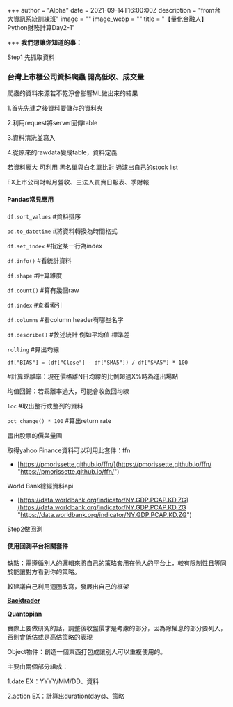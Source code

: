 +++
author = "Alpha"
date = 2021-09-14T16:00:00Z
description = "from台大資訊系統訓練班"
image = ""
image_webp = ""
title = "【量化金融人】Python財務計算Day2-1"

+++
**我們想讓你知道的事：**

Step1 先抓取資料

### 台灣上市櫃公司資料爬蟲 開高低收、成交量

爬蟲的資料來源若不乾淨會影響ML做出來的結果

1\.首先先建之後資料要儲存的資料夾

2\.利用request將server回傳table

3\.資料清洗並寫入

4\.從原來的rawdata變成table，資料定義

若資料龐大 可利用 黑名單與白名單比對 過濾出自己的stock list

EX上市公司財報月營收、三法人買賣日報表、季財報

#### Pandas常見應用

`df.sort_values`  #資料排序

`pd.to_datetime`  #將資料轉換為時間格式

`df.set_index`  #指定某一行為index

`df.info()`  #看統計資料

`df.shape`  #計算維度

`df.count()`  #算有幾個raw

`df.index`  #查看索引

`df.columns`  #看column header有哪些名字

`df.describe()`  #敘述統計 例如平均值 標準差

`rolling`  #算出均線

`df["BIAS"] = (df["Close"] - df["SMA5"]) / df["SMA5"] * 100`

\#計算乖離率：現在價格離N日均線的比例超過X%時為進出場點

均值回歸：若乖離率過大，可能會收斂回均線

`loc` #取出整行或整列的資料

`pct_change() * 100`  #算出return rate

畫出股票的價與量圖

取得yahoo Finance資料可以利用此套件：ffn

* [https://pmorissette.github.io/ffn/](https://pmorissette.github.io/ffn/ "https://pmorissette.github.io/ffn/")

World Bank總經資料api

* [https://data.worldbank.org/indicator/NY.GDP.PCAP.KD.ZG](https://data.worldbank.org/indicator/NY.GDP.PCAP.KD.ZG "https://data.worldbank.org/indicator/NY.GDP.PCAP.KD.ZG")

Step2做回測

#### 使用回測平台相關套件

缺點：需遵循別人的邏輯來將自己的策略套用在他人的平台上，較有限制性且等同於能讓對方看到你的策略。

較建議自己利用迴圈改寫，發展出自己的框架

[**Backtrader**](https://www.backtrader.com/ "Backtrader")

[**Quantopian**](https://github.com/quantopian)

實際上要做研究的話，調整後收盤價才是考慮的部分，因為除權息的部分要列入，否則會低估或是高估策略的表現

Object物件：創造一個東西打包成讓別人可以重複使用的。

主要由兩個部分組成：

1\.date  EX：YYYY/MM/DD、資料

2\.action EX：計算出duration(days)、策略